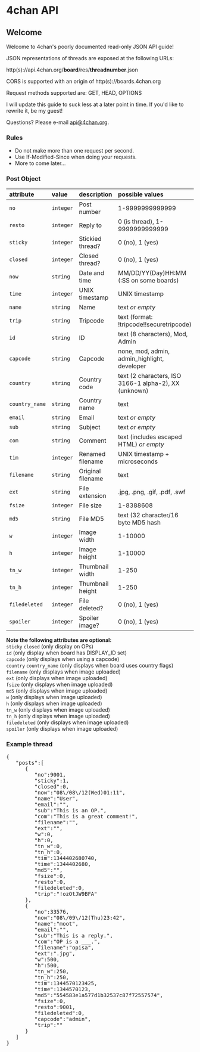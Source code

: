 4chan API
=========

## Welcome ##

Welcome to 4chan's poorly documented read-only JSON API guide!

JSON representations of threads are exposed at the following URLs:

http(s)://api.4chan.org/**board**/res/**threadnumber**.json

CORS is supported with an origin of http(s)://boards.4chan.org

Request methods supported are: GET, HEAD, OPTIONS

I will update this guide to suck less at a later point in time. If you'd like to rewrite it, be my guest!

Questions? Please e-mail api@4chan.org.

### Rules ###

* Do not make more than one request per second.
* Use If-Modified-Since when doing your requests.
* More to come later...

### Post Object ####

| **attribute**   | **value**      | **description**      | **possible values**                        | **example value**     |
|:----------------|:---------------|:---------------------|:-------------------------------------------|:----------------------|
| `no`            | `integer`      | Post number          | 1-9999999999999                            | `9001`                |
| `resto`         | `integer`      | Reply to             | 0 (is thread), 1-9999999999999             | `0`                   |
| `sticky`        | `integer`      | Stickied thread?     | 0 (no), 1 (yes)                            | `1`                   |
| `closed`        | `integer`      | Closed thread?       | 0 (no), 1 (yes)                            | `0`                   |
| `now`           | `string`       | Date and time        | MM\/DD\/YY(Day)HH:MM (:SS on some boards)  | `08\/08\/12(Wed)01:11`|
| `time`          | `integer`      | UNIX timestamp       | UNIX timestamp                             | `1344570123`          |
| `name`          | `string`       | Name                 | text *or empty*                            | `moot`                |
| `trip`          | `string`       | Tripcode             | text (format: !tripcode!!securetripcode)   | `!Ep8pui8Vw2`         |
| `id`            | `string`       | ID                   | text (8 characters), Mod, Admin            | `Admin`               |
| `capcode`       | `string`       | Capcode              | none, mod, admin, admin_highlight, developer | `admin`             |
| `country`       | `string`       | Country code         | text (2 characters, ISO 3166-1 alpha-2), XX (unknown) | `XX`       |
| `country_name`  | `string`       | Country name         | text                                       | `Unknown`             |
| `email`         | `string`       | Email                | text *or empty*                            | `moot@4chan.org`      |
| `sub`           | `string`       | Subject              | text *or empty*                            | `This is a subject`   |
| `com`           | `string`       | Comment              | text (includes escaped HTML) *or empty*    | `This is a comment`   |
| `tim`           | `integer`      | Renamed filename     | UNIX timestamp + microseconds              | `1344402680740`       |
| `filename`      | `string`       | Original filename    | text                                       | `OPisa`               |
| `ext`           | `string`       | File extension       | .jpg, .png, .gif, .pdf, .swf               | `.jpg`                |
| `fsize`         | `integer`      | File size            | 1-8388608                                  | `2500`                |
| `md5`           | `string`       | File MD5             | text (32 character/16 byte MD5 hash        | `554583e1a577d1b32537c87f72557574` |
| `w`             | `integer`      | Image width          | 1-10000                                    | `500`                 |
| `h`             | `integer`      | Image height         | 1-10000                                    | `500`                 |
| `tn_w`          | `integer`      | Thumbnail width      | 1-250                                      | `250`                 |
| `tn_h`          | `integer`      | Thumbnail height     | 1-250                                      | `250`                 |
| `filedeleted`   | `integer`      | File deleted?        | 0 (no), 1 (yes)                            | `0`                   |
| `spoiler`       | `integer`      | Spoiler image?       | 0 (no), 1 (yes)                            | `0`                   |

**Note the following attributes are optional:**  
`sticky` `closed` (only display on OPs)  
`id` (only display when board has DISPLAY_ID set)  
`capcode` (only displays when using a capcode)  
`country` `country_name` (only displays when board uses country flags)  
`filename` (only displays when image uploaded)  
`ext` (only displays when image uploaded)  
`fsize` (only displays when image uploaded)  
`md5` (only displays when image uploaded)  
`w` (only displays when image uploaded)  
`h` (only displays when image uploaded)  
`tn_w` (only displays when image uploaded)  
`tn_h` (only displays when image uploaded)  
`filedeleted` (only displays when image uploaded)  
`spoiler` (only displays when image uploaded)  

### Example thread ###

<pre>
{
   "posts":[
      {
         "no":9001,
         "sticky":1,
         "closed":0,
         "now":"08\/08\/12(Wed)01:11",
         "name":"User",
         "email":"",
         "sub":"This is an OP.",
         "com":"This is a great comment!",
         "filename":"",
         "ext":"",
         "w":0,
         "h":0,
         "tn_w":0,
         "tn_h":0,
         "tim":1344402680740,
         "time":1344402680,
         "md5":"",
         "fsize":0,
         "resto":0,
         "filedeleted":0,
         "trip":"!ozOtJW9BFA"
      },
      {
         "no":33576,
         "now":"08\/09\/12(Thu)23:42",
         "name":"moot",
         "email":"",
         "sub":"This is a reply.",
         "com":"OP is a ___.",
         "filename":"opisa",
         "ext":".jpg",
         "w":500,
         "h":500,
         "tn_w":250,
         "tn_h":250,
         "tim":1344570123425,
         "time":1344570123,
         "md5":"554583e1a577d1b32537c87f72557574",
         "fsize":0,
         "resto":9001,
         "filedeleted":0,
         "capcode":"admin",
         "trip":""
      }
   ]
}
</pre>
